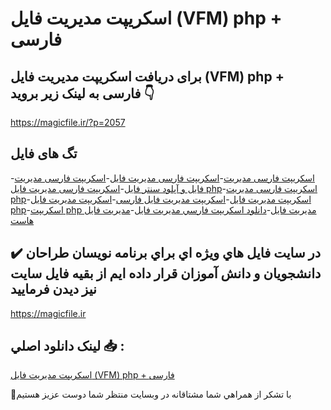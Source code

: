 # اسکریپت مدیریت فایل (VFM) php + فارسی

## برای دریافت اسکریپت مدیریت فایل (VFM) php + فارسی به لینک زیر بروید 👇

https://magicfile.ir/?p=2057

## تگ های فایل

-[اسکریپت فارسی مدیریت](https://magicfile.ir/product/%d8%a7%d8%b3%da%a9%d8%b1%d9%8a%d9%be%d8%aa-%d9%81%d8%a7%d8%b1%d8%b3%d9%8a-%d9%85%d8%af%d9%8a%d8%b1%d9%8a%d8%aa-%d9%81%d8%a7%d9%8a%d9%84/)-[اسکریپت فارسی مدیریت فایل](https://magicfile.ir/product/%d8%a7%d8%b3%da%a9%d8%b1%d9%8a%d9%be%d8%aa-%d9%81%d8%a7%d8%b1%d8%b3%d9%8a-%d9%85%d8%af%d9%8a%d8%b1%d9%8a%d8%aa-%d9%81%d8%a7%d9%8a%d9%84/)-[اسکریپت فارسی مدیریت فایل و آپلود سنتر فایل](https://magicfile.ir/product/%d8%a7%d8%b3%da%a9%d8%b1%d9%8a%d9%be%d8%aa-%d9%81%d8%a7%d8%b1%d8%b3%d9%8a-%d9%85%d8%af%d9%8a%d8%b1%d9%8a%d8%aa-%d9%81%d8%a7%d9%8a%d9%84/)-[اسکریپت فارسی مدیریت فایل php](https://magicfile.ir/product/%d8%a7%d8%b3%da%a9%d8%b1%d9%8a%d9%be%d8%aa-%d9%81%d8%a7%d8%b1%d8%b3%d9%8a-%d9%85%d8%af%d9%8a%d8%b1%d9%8a%d8%aa-%d9%81%d8%a7%d9%8a%d9%84/)-[اسکریپت فارسی مدیریت php](https://magicfile.ir/product/%d8%a7%d8%b3%da%a9%d8%b1%d9%8a%d9%be%d8%aa-%d9%81%d8%a7%d8%b1%d8%b3%d9%8a-%d9%85%d8%af%d9%8a%d8%b1%d9%8a%d8%aa-%d9%81%d8%a7%d9%8a%d9%84/)-[اسکریپت مدیریت فایل](https://magicfile.ir/product/%d8%a7%d8%b3%da%a9%d8%b1%d9%8a%d9%be%d8%aa-%d9%81%d8%a7%d8%b1%d8%b3%d9%8a-%d9%85%d8%af%d9%8a%d8%b1%d9%8a%d8%aa-%d9%81%d8%a7%d9%8a%d9%84/)-[اسکریپت مدیریت فایل فارسی](https://magicfile.ir/product/%d8%a7%d8%b3%da%a9%d8%b1%d9%8a%d9%be%d8%aa-%d9%81%d8%a7%d8%b1%d8%b3%d9%8a-%d9%85%d8%af%d9%8a%d8%b1%d9%8a%d8%aa-%d9%81%d8%a7%d9%8a%d9%84/)-[اسکریپت مدیریت فایل php](https://magicfile.ir/product/%d8%a7%d8%b3%da%a9%d8%b1%d9%8a%d9%be%d8%aa-%d9%81%d8%a7%d8%b1%d8%b3%d9%8a-%d9%85%d8%af%d9%8a%d8%b1%d9%8a%d8%aa-%d9%81%d8%a7%d9%8a%d9%84/)-[اسکریپت php مدیریت فایل](https://magicfile.ir/product/%d8%a7%d8%b3%da%a9%d8%b1%d9%8a%d9%be%d8%aa-%d9%81%d8%a7%d8%b1%d8%b3%d9%8a-%d9%85%d8%af%d9%8a%d8%b1%d9%8a%d8%aa-%d9%81%d8%a7%d9%8a%d9%84/)-[دانلود اسکريپت فارسي مديريت فايل](https://magicfile.ir/product/%d8%a7%d8%b3%da%a9%d8%b1%d9%8a%d9%be%d8%aa-%d9%81%d8%a7%d8%b1%d8%b3%d9%8a-%d9%85%d8%af%d9%8a%d8%b1%d9%8a%d8%aa-%d9%81%d8%a7%d9%8a%d9%84/)-[مدیریت فایل هاست ](https://magicfile.ir/product/%d8%a7%d8%b3%da%a9%d8%b1%d9%8a%d9%be%d8%aa-%d9%81%d8%a7%d8%b1%d8%b3%d9%8a-%d9%85%d8%af%d9%8a%d8%b1%d9%8a%d8%aa-%d9%81%d8%a7%d9%8a%d9%84/)

## ✔️ در سايت فايل هاي ويژه اي براي برنامه نويسان طراحان دانشجويان و دانش آموزان قرار داده ايم از بقيه فايل سايت نيز ديدن فرماييد

https://magicfile.ir


## لينک دانلود اصلي 📥 :

[اسکریپت مدیریت فایل (VFM) php + فارسی](https://magicfile.ir/product/%d8%a7%d8%b3%da%a9%d8%b1%d9%8a%d9%be%d8%aa-%d9%81%d8%a7%d8%b1%d8%b3%d9%8a-%d9%85%d8%af%d9%8a%d8%b1%d9%8a%d8%aa-%d9%81%d8%a7%d9%8a%d9%84/) 


🙏با تشکر از همراهي شما مشتاقانه در وبسایت منتظر شما دوست عزیز هستیم

